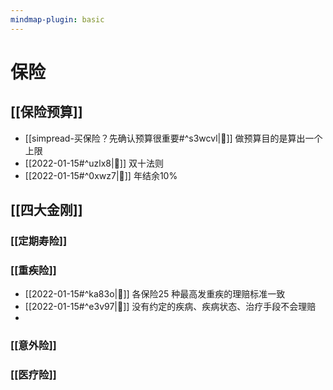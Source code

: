 ```yaml
---
mindmap-plugin: basic
---
```

# 保险
## [[保险预算]]
- [[simpread-买保险？先确认预算很重要#^s3wcvl|📌]] 做预算目的是算出一个上限
- [[2022-01-15#^uzlx8|📌]] 双十法则
- [[2022-01-15#^0xwz7|📌]] 年结余10%
## [[四大金刚]]
### [[定期寿险]]

### [[重疾险]]
- [[2022-01-15#^ka83o|📌]] 各保险25 种最高发重疾的理赔标准一致
- [[2022-01-15#^e3v97|📌]] 没有约定的疾病、疾病状态、治疗手段不会理赔
- 
### [[意外险]]

### [[医疗险]]




